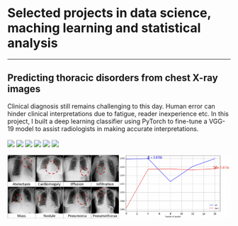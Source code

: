 # Selected projects in data science, maching learning and statistical analysis
---

## Predicting thoracic disorders from chest X-ray images
Clinical diagnosis still remains challenging to this day. Human error can hinder clinical interpretations due to fatigue, reader inexperience etc. In this project, I built a deep learning classifier using PyTorch to fine-tune a VGG-19 model to assist radiologists in making accurate interpretations.
<br><br>
[![](https://img.shields.io/badge/Python-white?logo=Python)](#) [![](https://img.shields.io/badge/Jupyter-white?logo=Jupyter)](#) [![](https://img.shields.io/badge/PyTorch-white?logo=pytorch)](#) [![](https://img.shields.io/badge/HPC-white?logo=HPC)](#) [![](https://img.shields.io/badge/Anaconda-white?logo=Anaconda)](#) [![](https://img.shields.io/badge/Bash-white?logo=Bash)](#)
<div style="display: flex;">
    <img src="/assets/img/Screenshot 2023-07-14 at 17.01.01.png?raw=true" alt="Image 1" style="width: 50%; height: auto;">
    <img src="/assets/img/Screenshot 2023-07-14 at 17.01.22.png?raw=true" alt="Image 2" style="width: 50%; height: auto;">
</div>
